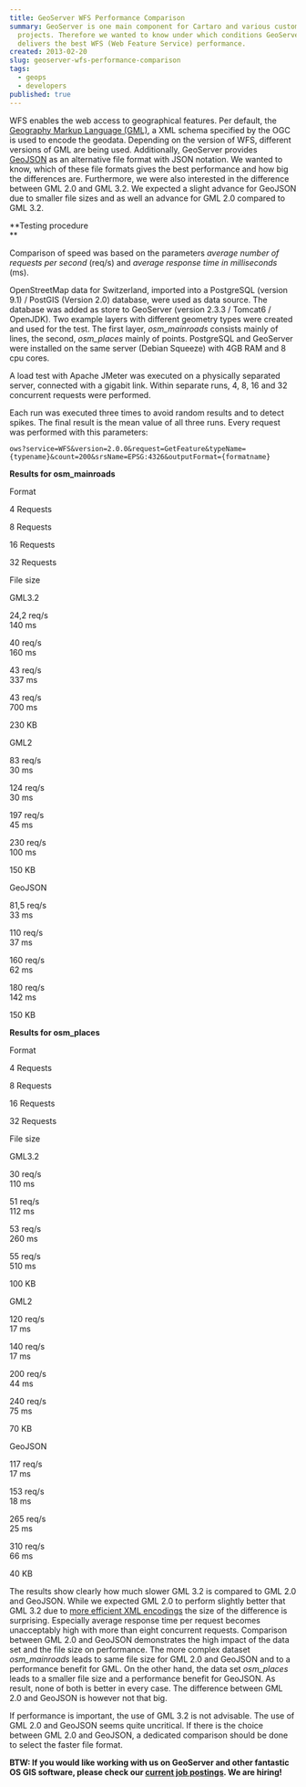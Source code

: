 ```yaml
---
title: GeoServer WFS Performance Comparison
summary: GeoServer is one main component for Cartaro and various customer
  projects. Therefore we wanted to know under which conditions GeoServer
  delivers the best WFS (Web Feature Service) performance.
created: 2013-02-20
slug: geoserver-wfs-performance-comparison
tags:
  - geops
  - developers
published: true
---
```


WFS enables the web access to geographical features. Per default, the [Geography Markup Language (GML)](http://www.opengeospatial.org/standards/gml), a XML schema specified by the OGC is used to encode the geodata. Depending on the version of WFS, different versions of GML are being used. Additionally, GeoServer provides [GeoJSON](http://www.geojson.org) as an alternative file format with JSON notation. We wanted to know, which of these file formats gives the best performance and how big the differences are. Furthermore, we were also interested in the difference between GML 2.0 and GML 3.2. We expected a slight advance for GeoJSON due to smaller file sizes and as well an advance for GML 2.0 compared to GML 3.2.

**Testing procedure  
**

Comparison of speed was based on the parameters _average number of requests per second_ (req/s) and _average response time in milliseconds_ (ms).

OpenStreetMap data for Switzerland, imported into a PostgreSQL (version 9.1) / PostGIS (Version 2.0) database, were used as data source. The database was added as store to GeoServer (version 2.3.3 / Tomcat6 / OpenJDK). Two example layers with different geometry types were created and used for the test. The first layer, _osm_mainroads_ consists mainly of lines, the second, _osm_places_ mainly of points. PostgreSQL and GeoServer were installed on the same server (Debian Squeeze) with 4GB RAM and 8 cpu cores.

A load test with Apache JMeter was executed on a physically separated server, connected with a gigabit link. Within separate runs, 4, 8, 16 and 32 concurrent requests were performed.

Each run was executed three times to avoid random results and to detect spikes. The final result is the mean value of all three runs. Every request was performed with this parameters:

`ows?service=WFS&version=2.0.0&request=GetFeature&typeName={typename}&count=200&srsName=EPSG:4326&outputFormat={formatname}`

**Results for osm_mainroads**

Format

4 Requests

8 Requests

16 Requests

32 Requests

File size

GML3.2

24,2 req/s  
140 ms

40 req/s  
160 ms

43 req/s  
337 ms

43 req/s  
700 ms

230 KB

GML2

83 req/s  
30 ms

124 req/s  
30 ms

197 req/s  
45 ms

230 req/s  
100 ms

150 KB

GeoJSON

81,5 req/s  
33 ms

110 req/s  
37 ms

160 req/s  
62 ms

180 req/s  
142 ms

150 KB

**Results for osm_places**

Format

4 Requests

8 Requests

16 Requests

32 Requests

File size

GML3.2

30 req/s  
110 ms

51 req/s  
112 ms

53 req/s  
260 ms

55 req/s  
510 ms

100 KB

GML2

120 req/s  
17 ms

140 req/s  
17 ms

200 req/s  
44 ms

240 req/s  
75 ms

70 KB

GeoJSON

117 req/s  
17 ms

153 req/s  
18 ms

265 req/s  
25 ms

310 req/s  
66 ms

40 KB

The results show clearly how much slower GML 3.2 is compared to GML 2.0 and GeoJSON. While we expected GML 2.0 to perform slightly better that GML 3.2 due to [more efficient XML encodings](http://osgeo-org.1560.n6.nabble.com/WFS-1-0-WFS-1-1-and-WFS-2-0-performance-issue-td5034498.html) the size of the difference is surprising. Especially average response time per request becomes unacceptably high with more than eight concurrent requests. Comparison between GML 2.0 and GeoJSON demonstrates the high impact of the data set and the file size on performance. The more complex dataset  _osm_mainroads_ leads to same file size for GML 2.0 and GeoJSON and to a performance benefit for GML. On the other hand, the data set _osm_places_ leads to a smaller file size and a performance benefit for GeoJSON. As result, none of both is better in every case. The difference between GML 2.0 and GeoJSON is however not that big.

If performance is important, the use of GML 3.2 is not advisable. The use of GML 2.0 and GeoJSON seems quite uncritical. If there is the choice between GML 2.0 and GeoJSON, a dedicated comparison should be done to select the faster file format.

**BTW: If you would like working with us on GeoServer and other fantastic OS GIS software, please check our [current job postings](https://www.geops.de/jobs). We are hiring!**
